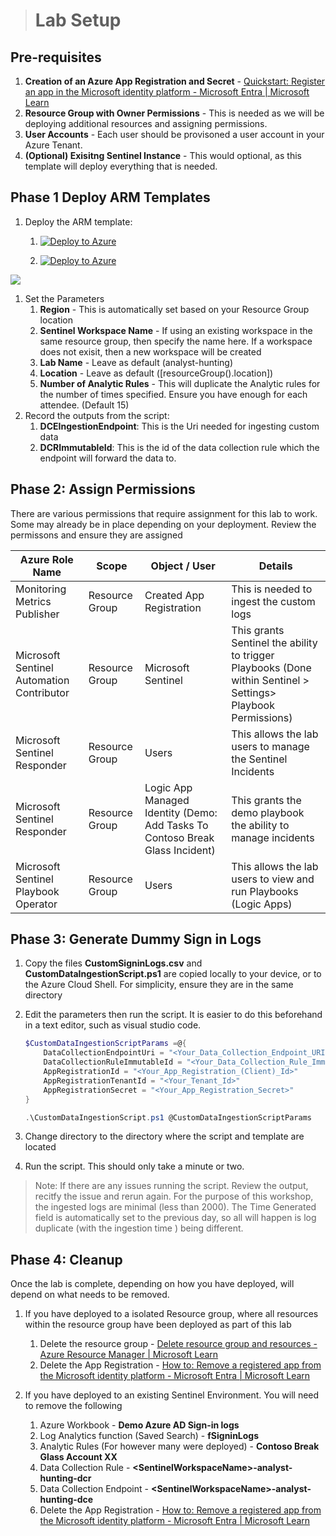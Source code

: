 > # Lab Setup

## Pre-requisites

1. **Creation of an Azure App Registration and Secret** - [Quickstart: Register an app in the Microsoft identity platform - Microsoft Entra | Microsoft Learn](https://learn.microsoft.com/en-us/azure/active-directory/develop/quickstart-register-app)
2. **Resource Group with Owner Permissions** - This is needed as we will be deploying additional resources and assigning permissions.
3. **User Accounts** - Each user should be provisoned a user account in your Azure Tenant. 
4. **(Optional) Exisitng Sentinel Instance** - This would optional, as this template will deploy everything that is needed.

## **Phase 1 Deploy ARM Templates**

1. Deploy the ARM template:
   1. [![Deploy to Azure](https://aka.ms/deploytoazurebutton)](https://portal.azure.com/#create/Microsoft.Template/uri/https%3A%2F%2Fraw.githubusercontent.com%2FTheAlistairRoss%2FMicrosoftSentinel%2Fmain%2FLabs%2FAnalysts%2520Introduction%2520Workshop%2FBuild%2Fazuredeploy.json)
   
    2.  [![Deploy to Azure](https://aka.ms/deploytoazurebutton)](https://portal.azure.com/#create/Microsoft.Template/uri/https%3A%2F%2Fraw.githubusercontent.com%2FTheAlistairRoss%2FMicrosoftSentinel%2FAnalystWorkshopUpdate%2FLabs%2FAnalysts%2520Introduction%2520Workshop%2FBuild%2Fazuredeploy.json/createUIDefinitionUri/https%3A%2F%2Fraw.githubusercontent.com%2FTheAlistairRoss%2FMicrosoftSentinel%2FAnalystWorkshopUpdate%2FLabs%2FAnalysts%2520Introduction%2520Workshop%2FBuild%2FcreateUiDefinition.json)
     
<a href="https://portal.azure.com/#create/Microsoft.Template/uri/https%3A%2F%2Fraw.githubusercontent.com%2FTheAlistairRoss%2FMicrosoftSentinel%2FAnalystWorkshopUpdate%2FLabs%2FAnalysts%2520Introduction%2520Workshop%2FBuild%2Fazuredeploy.json/createUIDefinitionUri/https%3A%2F%2Fraw.githubusercontent.com%2FTheAlistairRoss%2FMicrosoftSentinel%2FAnalystWorkshopUpdate%2FLabs%2FAnalysts%2520Introduction%2520Workshop%2FBuild%2FcreateUiDefinition.json" target="_blank">
  <img src="https://aka.ms/deploytoazurebutton"/>
</a>
   
1. Set the Parameters
   1. **Region** - This is automatically set based on your Resource Group location
   2. **Sentinel Workspace Name** - If using an existing workspace in the same resource group, then specify the name here. If a workspace does not exisit, then a new workspace will be created
   3. **Lab Name** - Leave as default (analyst-hunting)
   4. **Location** - Leave as default ([resourceGroup().location])
   5. **Number of Analytic Rules** - This will duplicate the Analytic rules for the number of times specified. Ensure you have enough for each attendee. (Default 15)
1. Record the outputs from the script:
   1. **DCEIngestionEndpoint**: This is the Uri needed for ingesting custom data
   2. **DCRImmutableId**: This is the id of the data collection rule which the endpoint will forward the data to.

## Phase 2: Assign Permissions

There are various permissions that require assignment for this lab to work. Some may already be in place depending on your deployment. Review the permissons and ensure they are assigned

| Azure Role Name                           | Scope          | Object / User                                                                | Details                                                                                                       |
| ----------------------------------------- | -------------- | ---------------------------------------------------------------------------- | ------------------------------------------------------------------------------------------------------------- |
| Monitoring Metrics Publisher              | Resource Group | Created App Registration                                                     | This is needed to ingest the custom logs                                                                      |
| Microsoft Sentinel Automation Contributor | Resource Group | Microsoft Sentinel                                                           | This grants Sentinel the ability to trigger Playbooks (Done within Sentinel > Settings> Playbook Permissions) |
| Microsoft Sentinel Responder              | Resource Group | Users                                                                        | This allows the lab users to manage the Sentinel Incidents                                                    |
| Microsoft Sentinel Responder              | Resource Group | Logic App Managed Identity (Demo: Add Tasks To Contoso Break Glass Incident) | This grants the demo playbook the ability to manage incidents                                                 |
| Microsoft Sentinel Playbook Operator      | Resource Group | Users                                                                        | This allows the lab users to view and run Playbooks (Logic Apps)                                              |

## Phase 3: Generate Dummy Sign in Logs

1. Copy the files **CustomSigninLogs.csv** and **CustomDataIngestionScript.ps1** are copied locally to your device, or to the Azure Cloud Shell. For simplicity, ensure they are in the same directory
2. Edit the parameters then run the script. It is easier to do this beforehand in a text editor, such as visual studio code.

   ```powershell
   $CustomDataIngestionScriptParams =@{
       DataCollectionEndpointUri = "<Your_Data_Collection_Endpoint_URI>"
       DataCollectionRuleImmutableId = "<Your_Data_Collection_Rule_Immutable_Id>"
       AppRegistrationId = "<Your_App_Registration_(Client)_Id>"
       AppRegistrationTenantId = "<Your_Tenant_Id>"
       AppRegistrationSecret = "<Your_App_Registration_Secret>"
   }

   .\CustomDataIngestionScript.ps1 @CustomDataIngestionScriptParams

   ```
3. Change directory to the directory where the script and template are located
4. Run the script. This should only take a minute or two.

> Note: If there are any issues running the script. Review the output, recitfy the issue and rerun again. For the purpose of this workshop, the ingested logs are minimal (less than 2000). The Time Generated field is automatically set to the previous day, so all will happen is log duplicate (with the ingestion time ) being different.

## Phase 4: Cleanup

Once the lab is complete, depending on how you have deployed, will depend on what needs to be removed.

1. If you have deployed to a isolated Resource group, where all resources within the resource group have been deployed as part of this lab

   1. Delete the resource group - [Delete resource group and resources - Azure Resource Manager | Microsoft Learn](https://learn.microsoft.com/en-us/azure/azure-resource-manager/management/delete-resource-group?tabs=azure-powershell#delete-resource-group)
   2. Delete the App Registration - [How to: Remove a registered app from the Microsoft identity platform - Microsoft Entra | Microsoft Learn](https://learn.microsoft.com/en-us/azure/active-directory/develop/howto-remove-app#remove-an-application-authored-by-you-or-your-organization)
2. If you have deployed to an existing Sentinel Environment. You will need to remove the following

   1. Azure Workbook - **Demo Azure AD Sign-in logs**
   2. Log Analytics function (Saved Search) - **fSigninLogs**
   3. Analytic Rules (For however many were deployed) - **Contoso Break Glass Account XX**
   4. Data Collection Rule -  **&lt;SentinelWorkspaceName&gt;-analyst-hunting-dcr**
   5. Data Collection Endpoint - **&lt;SentinelWorkspaceName&gt;-analyst-hunting-dce**
   6. Delete the App Registration - [How to: Remove a registered app from the Microsoft identity platform - Microsoft Entra | Microsoft Learn](https://learn.microsoft.com/en-us/azure/active-directory/develop/howto-remove-app#remove-an-application-authored-by-you-or-your-organization)
